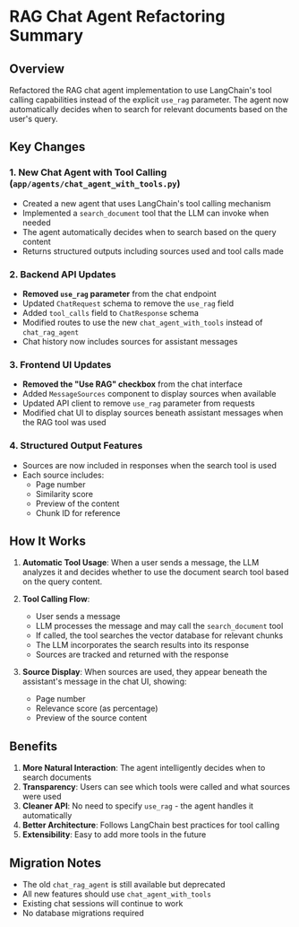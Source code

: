 # RAG Chat Agent Refactoring Summary

## Overview
Refactored the RAG chat agent implementation to use LangChain's tool calling capabilities instead of the explicit `use_rag` parameter. The agent now automatically decides when to search for relevant documents based on the user's query.

## Key Changes

### 1. New Chat Agent with Tool Calling (`app/agents/chat_agent_with_tools.py`)
- Created a new agent that uses LangChain's tool calling mechanism
- Implemented a `search_document` tool that the LLM can invoke when needed
- The agent automatically decides when to search based on the query content
- Returns structured outputs including sources used and tool calls made

### 2. Backend API Updates
- **Removed `use_rag` parameter** from the chat endpoint
- Updated `ChatRequest` schema to remove the `use_rag` field
- Added `tool_calls` field to `ChatResponse` schema
- Modified routes to use the new `chat_agent_with_tools` instead of `chat_rag_agent`
- Chat history now includes sources for assistant messages

### 3. Frontend UI Updates
- **Removed the "Use RAG" checkbox** from the chat interface
- Added `MessageSources` component to display sources when available
- Updated API client to remove `use_rag` parameter from requests
- Modified chat UI to display sources beneath assistant messages when the RAG tool was used

### 4. Structured Output Features
- Sources are now included in responses when the search tool is used
- Each source includes:
  - Page number
  - Similarity score
  - Preview of the content
  - Chunk ID for reference

## How It Works

1. **Automatic Tool Usage**: When a user sends a message, the LLM analyzes it and decides whether to use the document search tool based on the query content.

2. **Tool Calling Flow**:
   - User sends a message
   - LLM processes the message and may call the `search_document` tool
   - If called, the tool searches the vector database for relevant chunks
   - The LLM incorporates the search results into its response
   - Sources are tracked and returned with the response

3. **Source Display**: When sources are used, they appear beneath the assistant's message in the chat UI, showing:
   - Page number
   - Relevance score (as percentage)
   - Preview of the source content

## Benefits

1. **More Natural Interaction**: The agent intelligently decides when to search documents
2. **Transparency**: Users can see which tools were called and what sources were used
3. **Cleaner API**: No need to specify `use_rag` - the agent handles it automatically
4. **Better Architecture**: Follows LangChain best practices for tool calling
5. **Extensibility**: Easy to add more tools in the future

## Migration Notes

- The old `chat_rag_agent` is still available but deprecated
- All new features should use `chat_agent_with_tools`
- Existing chat sessions will continue to work
- No database migrations required